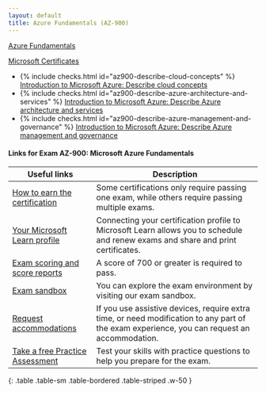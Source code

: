```yaml
---
layout: default
title: Azure Fundamentals (AZ-900)
---
```


<span class="h1">[Azure Fundamentals](https://learn.microsoft.com/en-us/credentials/certifications/azure-fundamentals)</span>

[Microsoft Certificates](../)

- <span class="h-2">{% include checks.html id="az900-describe-cloud-concepts" %} [Introduction to Microsoft Azure: Describe cloud concepts](./describe-cloud-concepts)</span>
- <span class="h-2">{% include checks.html id="az900-describe-azure-architecture-and-services" %} [Introduction to Microsoft Azure: Describe Azure architecture and services](./describe-azure-architecture-and-services)</span>
- <span class="h-2">{% include checks.html id="az900-describe-azure-management-and-governance" %} [Introduction to Microsoft Azure: Describe Azure management and governance](./describe-azure-management-and-governance)</span>

#### Links for Exam AZ-900: Microsoft Azure Fundamentals

| Useful links | Description |
|--------------|-------------|
| [How to earn the certification](https://learn.microsoft.com/en-us/credentials/certifications/azure-fundamentals/) | Some certifications only require passing one exam, while others require passing multiple exams.
| [Your Microsoft Learn profile](https://learn.microsoft.com/en-us/users) | Connecting your certification profile to Microsoft Learn allows you to schedule and renew exams and share and print certificates.
| [Exam scoring and score reports](https://learn.microsoft.com/en-us/credentials/certifications/exam-scoring-reports) | A score of 700 or greater is required to pass.
| [Exam sandbox](https://aka.ms/examdemo) | You can explore the exam environment by visiting our exam sandbox.
| [Request accommodations](https://learn.microsoft.com/en-us/credentials/certifications/request-accommodations) | If you use assistive devices, require extra time, or need modification to any part of the exam experience, you can request an accommodation.
| [Take a free Practice Assessment](https://learn.microsoft.com/en-us/credentials/certifications/exams/az-900/practice/assessment?assessment-type=practice&assessmentId=23) | Test your skills with practice questions to help you prepare for the exam.
{: .table .table-sm .table-bordered .table-striped .w-50 }
